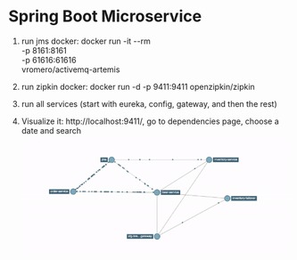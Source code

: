 # Spring Boot Microservice

1. run jms docker:
docker run -it --rm \
  -p 8161:8161 \
  -p 61616:61616 \
  vromero/activemq-artemis

2. run zipkin docker:
docker run -d -p 9411:9411 openzipkin/zipkin

3. run all services (start with eureka, config, gateway, and then the rest) 

4. Visualize it: http://localhost:9411/, go to dependencies page, choose a date and search <br>
![Alt Text](zipkin.gif)
